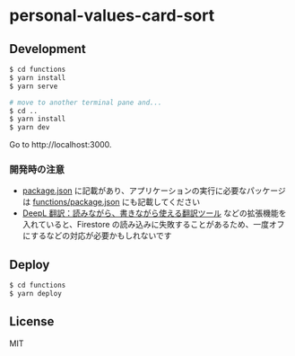 # personal-values-card-sort

## Development

```bash
$ cd functions
$ yarn install
$ yarn serve

# move to another terminal pane and...
$ cd ..
$ yarn install
$ yarn dev
```

Go to http://localhost:3000.

### 開発時の注意

- [package.json](./package.json) に記載があり、アプリケーションの実行に必要なパッケージは [functions/package.json](./functions/package.json) にも記載してください
- [DeepL 翻訳：読みながら、書きながら使える翻訳ツール](https://chrome.google.com/webstore/detail/deepl-translate-reading-w/cofdbpoegempjloogbagkncekinflcnj?hl=ja) などの拡張機能を入れていると、Firestore の読み込みに失敗することがあるため、一度オフにするなどの対応が必要かもしれないです

## Deploy

```bash
$ cd functions
$ yarn deploy
```

## License

MIT
